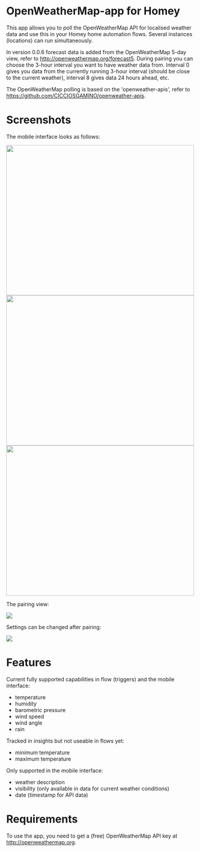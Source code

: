 # OpenWeatherMap-app for Homey

This app allows you to poll the OpenWeatherMap API for localised weather data and use this in your Homey home automation flows. Several instances (locations) can run simultaneously. 

In version 0.0.6 forecast data is added from the OpenWeatherMap 5-day view, refer to http://openweathermap.org/forecast5. During pairing you can choose the 3-hour interval you want to have weather data from. Interval 0 gives you data from the currently running 3-hour interval (should be close to the current weather), interval 8 gives data 24 hours ahead, etc.   

The OpenWeatherMap polling is based on the 'openweather-apis', refer to https://github.com/CICCIOSGAMINO/openweather-apis. 

# Screenshots
The mobile interface looks as follows:

<img src="https://drive.google.com/uc?id=1Ns1SEdjUOFKDwErjlksOl9HkWFK36zRv" width="500" height="400">
<img src="https://drive.google.com/uc?id=1Q4YnBOGltirnj6uILvRH2-ph8BoCSCkA" width="500" height="400">
<img src="https://drive.google.com/uc?id=1NwVUnUOZWukPqsuItX67Wskljd1_7sHV" width="500" height="400">

The pairing view:

<img src="https://drive.google.com/uc?id=1r_MclxSsvWH_LMkfDEbFgll73eKEGyTL" >

Settings can be changed after pairing:

<img src="https://drive.google.com/uc?id=1sqyaFJEKcFdo9L-MFsyawKvWUlY3bhrn" >

# Features
Current fully supported capabilities in flow (triggers) and the mobile interface:

- temperature
- humidity
- barometric pressure
- wind speed
- wind angle
- rain

Tracked in insights but not useable in flows yet:

- minimum temperature
- maximum temperature

Only supported in the mobile interface:

- weather description
- visibility (only available in data for current weather conditions)
- date (timestamp for API data)


# Requirements
To use the app, you need to get a (free) OpenWeatherMap API key at http://openweathermap.org.
